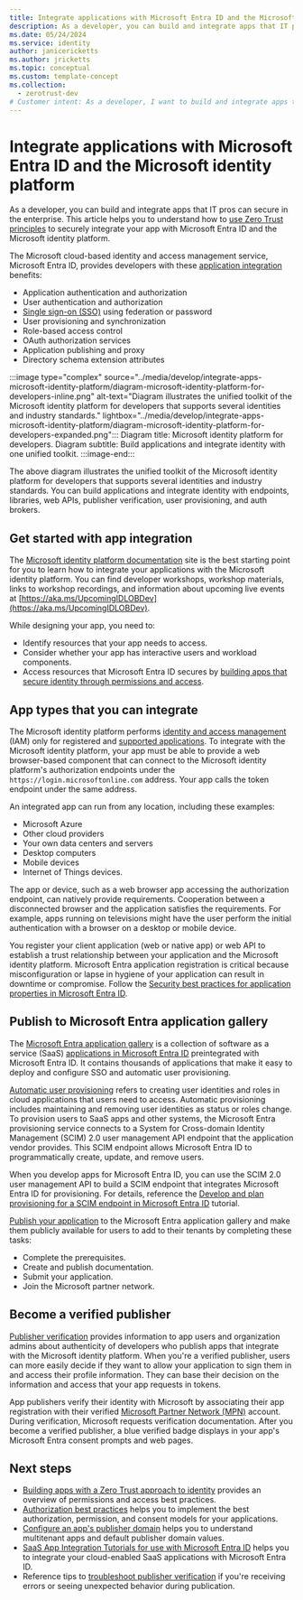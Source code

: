 ```yaml
---
title: Integrate applications with Microsoft Entra ID and the Microsoft identity platform
description: As a developer, you can build and integrate apps that IT pros can secure in the enterprise. This article helps you to understand how to securely integrate your app with Microsoft Entra ID and the Microsoft identity platform.
ms.date: 05/24/2024
ms.service: identity
author: janicericketts
ms.author: jricketts
ms.topic: conceptual
ms.custom: template-concept
ms.collection:
  - zerotrust-dev
# Customer intent: As a developer, I want to build and integrate apps that IT pros can secure in the enterprise. To do so, I need to understand how to use Zero Trust principles to securely integrate my app with Microsoft Entra ID and the Microsoft identity platform.
---
```

# Integrate applications with Microsoft Entra ID and the Microsoft identity platform

As a developer, you can build and integrate apps that IT pros can secure in the enterprise. This article helps you to understand how to [use Zero Trust principles](overview.md) to securely integrate your app with Microsoft Entra ID and the Microsoft identity platform.

The Microsoft cloud-based identity and access management service, Microsoft Entra ID, provides developers with these [application integration](/entra/identity-platform/how-applications-are-added) benefits:

- Application authentication and authorization
- User authentication and authorization
- [Single sign-on (SSO)](/entra/identity-platform/single-sign-on-saml-protocol) using federation or password
- User provisioning and synchronization
- Role-based access control
- OAuth authorization services
- Application publishing and proxy
- Directory schema extension attributes

:::image type="complex" source="../media/develop/integrate-apps-microsoft-identity-platform/diagram-microsoft-identity-platform-for-developers-inline.png" alt-text="Diagram illustrates the unified toolkit of the Microsoft identity platform for developers that supports several identities and industry standards." lightbox="../media/develop/integrate-apps-microsoft-identity-platform/diagram-microsoft-identity-platform-for-developers-expanded.png":::
   Diagram title: Microsoft identity platform for developers. Diagram subtitle: Build applications and integrate identity with one unified toolkit.
:::image-end:::

The above diagram illustrates the unified toolkit of the Microsoft identity platform for developers that supports several identities and industry standards. You can build applications and integrate identity with endpoints, libraries, web APIs, publisher verification, user provisioning, and auth brokers.

## Get started with app integration

The [Microsoft identity platform documentation](/entra/identity-platform/) site is the best starting point for you to learn how to integrate your applications with the Microsoft identity platform. You can find developer workshops, workshop materials, links to workshop recordings, and information about upcoming live events at [https://aka.ms/UpcomingIDLOBDev](https://aka.ms/UpcomingIDLOBDev).

While designing your app, you need to:

- Identify resources that your app needs to access.
- Consider whether your app has interactive users and workload components.
- Access resources that Microsoft Entra ID secures by [building apps that secure identity through permissions and access](identity.md).

## App types that you can integrate

The Microsoft identity platform performs [identity and access management](identity-iam-development-best-practices.md) (IAM) only for registered and [supported applications](identity-supported-account-types.md). To integrate with the Microsoft identity platform, your app must be able to provide a web browser-based component that can connect to the Microsoft identity platform's authorization endpoints under the `https://login.microsoftonline.com` address. Your app calls the token endpoint under the same address.

An integrated app can run from any location, including these examples:

- Microsoft Azure
- Other cloud providers
- Your own data centers and servers
- Desktop computers
- Mobile devices
- Internet of Things devices.

 The app or device, such as a web browser app accessing the authorization endpoint, can natively provide requirements. Cooperation between a disconnected browser and the application satisfies the requirements. For example, apps running on televisions might have the user perform the initial authentication with a browser on a desktop or mobile device.

You register your client application (web or native app) or web API to establish a trust relationship between your application and the Microsoft identity platform. Microsoft Entra application registration is critical because misconfiguration or lapse in hygiene of your application can result in downtime or compromise. Follow the [Security best practices for application properties in Microsoft Entra ID](/entra/identity-platform/security-best-practices-for-app-registration).

## Publish to Microsoft Entra application gallery

The [Microsoft Entra application gallery](/entra/identity/enterprise-apps/overview-application-gallery) is a collection of software as a service (SaaS) [applications in Microsoft Entra ID](/entra/identity-platform/app-objects-and-service-principals) preintegrated with Microsoft Entra ID. It contains thousands of applications that make it easy to deploy and configure SSO and automatic user provisioning.

[Automatic user provisioning](/entra/identity/app-provisioning/user-provisioning#what-applications-and-systems-can-i-use-with-azure-ad-automatic-user-provisioning) refers to creating user identities and roles in cloud applications that users need to access. Automatic provisioning includes maintaining and removing user identities as status or roles change. To provision users to SaaS apps and other systems, the Microsoft Entra provisioning service connects to a System for Cross-domain Identity Management (SCIM) 2.0 user management API endpoint that the application vendor provides. This SCIM endpoint allows Microsoft Entra ID to programmatically create, update, and remove users.

When you develop apps for Microsoft Entra ID, you can use the SCIM 2.0 user management API to build a SCIM endpoint that integrates Microsoft Entra ID for provisioning. For details, reference the [Develop and plan provisioning for a SCIM endpoint in Microsoft Entra ID](/entra/identity/app-provisioning/use-scim-to-provision-users-and-groups) tutorial.

[Publish your application](/entra/identity/enterprise-apps/v2-howto-app-gallery-listing) to the Microsoft Entra application gallery and make them publicly available for users to add to their tenants by completing these tasks:

- Complete the prerequisites.
- Create and publish documentation.
- Submit your application.
- Join the Microsoft partner network.

## Become a verified publisher

[Publisher verification](/entra/identity-platform/publisher-verification-overview) provides information to app users and organization admins about authenticity of developers who publish apps that integrate with the Microsoft identity platform. When you're a verified publisher, users can more easily decide if they want to allow your application to sign them in and access their profile information. They can base their decision on the information and access that your app requests in tokens.

App publishers verify their identity with Microsoft by associating their app registration with their verified [Microsoft Partner Network (MPN)](https://partner.microsoft.com/membership) account. During verification, Microsoft requests verification documentation. After you become a verified publisher, a blue verified badge displays in your app's Microsoft Entra consent prompts and web pages.

## Next steps

- [Building apps with a Zero Trust approach to identity](identity.md) provides an overview of permissions and access best practices.
- [Authorization best practices](developer-strategy-authorization-best-practices.md) helps you to implement the best authorization, permission, and consent models for your applications.
- [Configure an app\'s publisher domain](/entra/identity-platform/howto-configure-publisher-domain) helps you to understand multitenant apps and default publisher domain values.
- [SaaS App Integration Tutorials for use with Microsoft Entra ID](/entra/identity/saas-apps/tutorial-list) helps you to integrate your cloud-enabled SaaS applications with Microsoft Entra ID.
- Reference tips to [troubleshoot publisher verification](/entra/identity-platform/troubleshoot-publisher-verification) if you\'re receiving errors or seeing unexpected behavior during publication.

